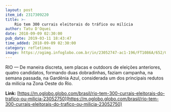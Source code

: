```yaml
---
layout: post
item_id: 2317309220
title: >-
    Rio tem 300 currais eleitorais do tráfico ou milícia
author: Tatu D'Oquei
date: 2018-09-09 02:30:00
pub_date: 2019-03-11 18:43:47
time_added: 2018-09-09 02:30:00
category: refletimos
image: https://ogimg.infoglobo.com.br/in/23052747-ac1-196/FT1086A/652/GetContent6.jpg
---
```


RIO — De maneira discreta, sem placas e outdoors de eleições anteriores, quatro candidatos, formando duas dobradinhas, faziam campanha, na semana passada, na Gardênia Azul, considerada um dos principais redutos da milícia na Zona Oeste do Rio.

**Link:** [https://m.oglobo.globo.com/brasil/rio-tem-300-currais-eleitorais-do-trafico-ou-milicia-23052750](https://m.oglobo.globo.com/brasil/rio-tem-300-currais-eleitorais-do-trafico-ou-milicia-23052750)

